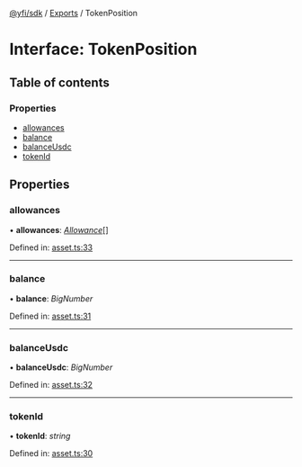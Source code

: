 [@yfi/sdk](../README.md) / [Exports](../modules.md) / TokenPosition

# Interface: TokenPosition

## Table of contents

### Properties

- [allowances](tokenposition.md#allowances)
- [balance](tokenposition.md#balance)
- [balanceUsdc](tokenposition.md#balanceusdc)
- [tokenId](tokenposition.md#tokenid)

## Properties

### allowances

• **allowances**: [*Allowance*](allowance.md)[]

Defined in: [asset.ts:33](https://github.com/yearn/yearn-sdk/blob/92195f7/src/asset.ts#L33)

___

### balance

• **balance**: *BigNumber*

Defined in: [asset.ts:31](https://github.com/yearn/yearn-sdk/blob/92195f7/src/asset.ts#L31)

___

### balanceUsdc

• **balanceUsdc**: *BigNumber*

Defined in: [asset.ts:32](https://github.com/yearn/yearn-sdk/blob/92195f7/src/asset.ts#L32)

___

### tokenId

• **tokenId**: *string*

Defined in: [asset.ts:30](https://github.com/yearn/yearn-sdk/blob/92195f7/src/asset.ts#L30)
